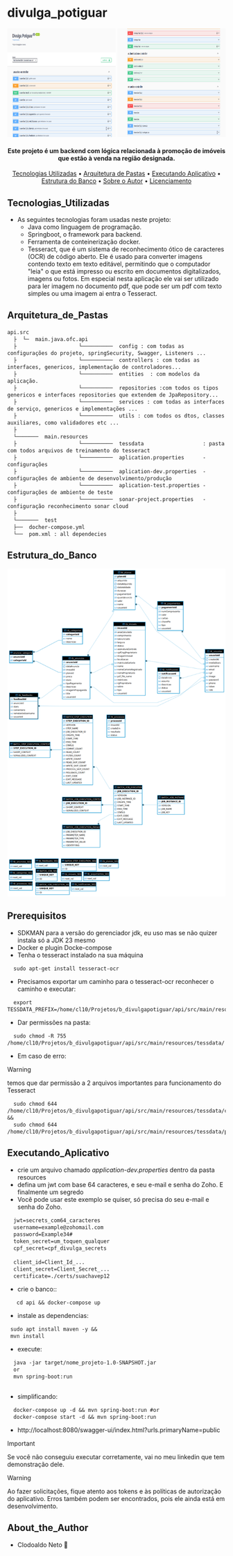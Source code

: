 # divulga_potiguar

<div align="center">
  <img src="https://github.com/netox64/b_divulgapotiguar/blob/main/docs/api_print1.png" width="250" height="250" />
  <img src="https://github.com/netox64/b_divulgapotiguar/blob/main/docs/api_print2.png" width="250" height="250" />
</div>

<h4 align="center">Este projeto é um backend com lógica relacionada à promoção de imóveis que estão à venda na região designada.</h4>
<p align="center">
    <a href="#Tecnologias_Utilizadas">Tecnologias Utilizadas</a> •
    <a href="#Arquitetura_de_Pastas">Arquitetura de Pastas</a> •
    <a href="#Executando_Aplicativo">Executando Aplicativo</a> •
    <a href="#Estrutura_do_Banco">Estrutura do Banco</a> •
    <a href="#About_the_Author">Sobre o Autor</a> •
    <a href="https://github.com/netox64/b_divulgapotiguar/blob/main/LICENSE">Licenciamento</a>
</p>

## Tecnologias_Utilizadas

- As seguintes tecnologias foram usadas neste projeto:
  - Java como linguagem de programação.
  - Springboot, o framework para backend.
  - Ferramenta de conteinerização docker.
  - Tesseract, que é um sistema de reconhecimento ótico de caracteres (OCR) de código aberto. Ele é usado para converter imagens contendo texto em texto editável, permitindo que o computador "leia" o que está impresso ou escrito em documentos digitalizados, imagens ou fotos. Em especial nesta aplicação ele vai ser utilizado para ler imagem no documento pdf, que pode ser um pdf com texto simples ou uma imagem ai entra o Tesseract.

## Arquitetura_de_Pastas
```
api.src
  ├  └─  main.java.ofc.api
  ├                    └──────────  config : com todas as configurações do projeto, springSecurity, Swagger, Listeners ...
  ├                    └──────────  controllers : com todas as interfaces, genericos, implementação de controladores...
  ├                    └──────────  entities  : com modelos da aplicação.
  ├                    └──────────  repositories :com todos os tipos genericos e interfaces repositories que extendem de JpaRepository...
  ├                    └──────────  services : com todas as interfaces de serviço, genericos e implementações ...
  ├                    └──────────  utils : com todos os dtos, classes auxiliares, como validadores etc ...
  ├  
  └───────  main.resources
  ├                    └──────────  tessdata                   : pasta com todos arquivos de treinamento do tesseract
  ├                    └──────────  aplication.properties      - configurações
  ├                    └──────────  aplication-dev.properties  - configurações de ambiente de desenvolvimento/produção
  ├                    └──────────  aplication-test.properties - configurações de ambiente de teste
  ├                    └──────────  sonar-project.properties   - configuração reconhecimento sonar cloud
  ├  
  └───────  test
  ├──  docher-compose.yml
  └──  pom.xml : all dependecies
```

## Estrutura_do_Banco

<img src="https://github.com/netox64/b_divulgapotiguar/blob/main/docs/api_potiguar.png" />


## Prerequisitos

- SDKMAN para a versão do gerenciador jdk, eu uso mas se não quizer instala só a JDK 23 mesmo
- Docker e plugin Docke-compose
- Tenha o tesseract instalado na sua máquina

```
  sudo apt-get install tesseract-ocr
```
- Precisamos exportar um caminho para o tesseract-ocr reconhecer o caminho e executar:

```
  export TESSDATA_PREFIX=/home/cl10/Projetos/b_divulgapotiguar/api/src/main/resources/tessdata/
```

- Dar permissões na pasta:

```
  sudo chmod -R 755 /home/cl10/Projetos/b_divulgapotiguar/api/src/main/resources/tessdata/
```
- Em caso de erro:
> [!WARNING]
> temos que dar permissão a 2 arquivos importantes para funcionamento do Tesseract
```
  sudo chmod 644 /home/cl10/Projetos/b_divulgapotiguar/api/src/main/resources/tessdata/configs &&
  sudo chmod 644 /home/cl10/Projetos/b_divulgapotiguar/api/src/main/resources/tessdata/pdf.ttf
```


## Executando_Aplicativo
- crie um arquivo chamado *application-dev.properties* dentro da pasta resources
- defina um jwt com base 64 caracteres, e seu e-mail e senha do Zoho. E finalmente um segredo
- Você pode usar este exemplo se quiser, só precisa do seu e-mail e senha do Zoho.

```
  jwt=secrets_com64_caracteres
  username=example@zohomail.com
  password=Example34#
  token_secret=um_toquen_qualquer
  cpf_secret=cpf_divulga_secrets
  
  client_id=Client_Id_...
  client_secret=Client_Secret_...
  certificate=./certs/suachavep12
```

- crie o banco::
 ```
    cd api && docker-compose up
 ```

- instale as dependencias:
 ```
  sudo apt install maven -y &&
  mvn install 

 ```

- execute:
```
  java -jar target/nome_projeto-1.0-SNAPSHOT.jar 
  or
  mvn spring-boot:run
  
```
- simplificando:
```
  docker-compose up -d && mvn spring-boot:run #or
  docker-compose start -d && mvn spring-boot:run
```

- http://localhost:8080/swagger-ui/index.html?urls.primaryName=public

> [!IMPORTANT]
> Se você não conseguiu executar corretamente, vai no meu linkedin que tem demonstração dele.

> [!WARNING]
> Ao fazer solicitações, fique atento aos tokens e às políticas de autorização do aplicativo. Erros também podem ser encontrados, pois ele ainda está em desenvolvimento.


## About_the_Author
- Clodoaldo Neto :call_me_hand:
